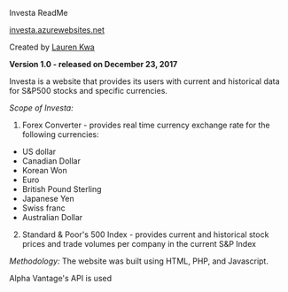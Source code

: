 Investa ReadMe

[investa.azurewebsites.net](http://investa.azurewebsites.net)

Created by [Lauren Kwa](http://laurenkwa.com)



**Version 1.0 - released on December 23, 2017**

Investa is a website that provides its users with current and historical data for S&P500 stocks and specific currencies.

_Scope of Investa:_
1. Forex Converter - provides real time currency exchange rate for the following currencies:
  * US dollar
* Canadian Dollar
* Korean Won
* Euro
* British Pound Sterling
* Japanese Yen
* Swiss franc
* Australian Dollar

2. Standard & Poor's 500 Index - provides current and historical stock prices and trade volumes per company in the current S&P Index

_Methodology:_
The website was built using HTML, PHP, and Javascript. 

   Alpha Vantage's API is used 
